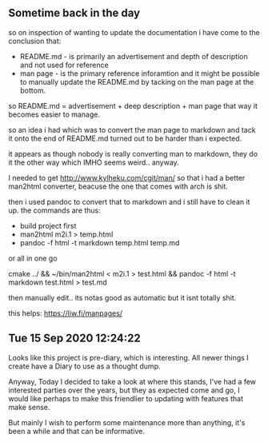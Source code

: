 Sometime back in the day
------------------------
so on inspection of wanting to update the documentation i have come to the
conclusion that:
* README.md - is primarily an advertisement and depth of description and not used for
reference
* man page - is the primary reference inforamtion and it might be possible to manually update the README.md by tacking on the man page at the bottom.

so README.md = advertisement + deep description + man page
that way it becomes easier to manage.

so an idea i had which was to convert the man page to markdown and tack it onto
the end of README.md turned out to be harder than i expected.

it appears as though nobody is really converting man to markdown, they do it
the other way which IMHO seems weird.. anyway.

I needed to get http://www.kylheku.com/cgit/man/
so that i had a better man2html converter, beacuse the one that comes with arch
is shit.

then i used pandoc to convert that to markdown and i still have to clean it up.
the commands are thus:
* build project first
* man2html m2i.1 > temp.html
* pandoc -f html -t markdown temp.html temp.md

or all in one go

cmake ../ && ~/bin/man2html < m2i.1 > test.html && pandoc -f html -t markdown test.html > test.md

then manually edit.. its notas good as automatic but it isnt totally shit.

this helps:
https://liw.fi/manpages/

Tue 15 Sep 2020 12:24:22
-----------------------------
Looks like this project is pre-diary, which is interesting. All newer things I
create have a Diary to use as a thought dump.

Anyway, Today I decided to take a look at where this stands, I've had a few
interested parties over the years, but they as expected come and go, I would
like perhaps to make this friendlier to updating with features that make sense.

But mainly I wish to perform some maintenance more than anything, it's been a
while and that can be informative.
